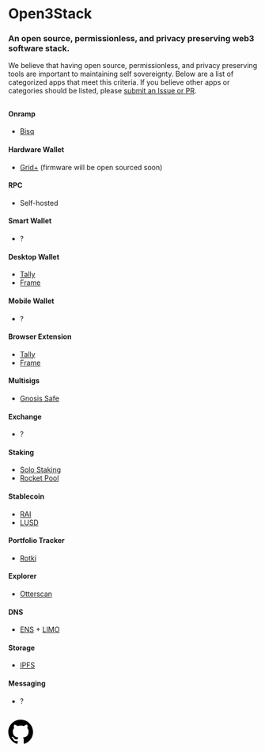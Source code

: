 <meta name="viewport" content="width=device-width,initial-scale=1">
<link rel="stylesheet" href="https://etheralpha.github.io/open3stack/theme.css">


# Open3Stack
### An open source, permissionless, and privacy preserving web3 software stack.

We believe that having open source, permissionless, and privacy preserving tools are important to maintaining self sovereignty. Below are a list of categorized apps that meet this criteria. If you believe other apps or categories should be listed, please [submit an Issue or PR](https://github.com/etheralpha/open3stack).


##


#### Onramp
- [Bisq](https://bisq.markets/)

#### Hardware Wallet
- [Grid+](https://gridplus.io/) (firmware will be open sourced soon)

#### RPC
- Self-hosted

#### Smart Wallet
- ?

#### Desktop Wallet
- [Tally](https://tallyho.org/)
- [Frame](https://frame.sh/)

#### Mobile Wallet
- ?

#### Browser Extension
- [Tally](https://tallyho.org/)
- [Frame](https://frame.sh/)

#### Multisigs
- [Gnosis Safe](https://gnosis-safe.io/)

#### Exchange
- ?

#### Staking
- [Solo Staking](https://ethereum.org/en/staking/solo/)
- [Rocket Pool](https://stake.rocketpool.net/)

#### Stablecoin
- [RAI](https://reflexer.finance/)
- [LUSD](https://www.liquity.org/)

#### Portfolio Tracker
- [Rotki](https://rotki.com/)

#### Explorer
- [Otterscan](https://github.com/wmitsuda/otterscan/)

#### DNS
- [ENS](https://ens.domains/) + [LIMO](https://eth.limo/)

#### Storage
- [IPFS](https://ipfs.tech/)

#### Messaging
- ?



##



<a id="github-link" href="https://github.com/etheralpha/open3stack/" target="_blank">
  <svg height="50" width="50" aria-hidden="true" viewBox="0 0 16 16" version="1.1" width="32" data-view-component="true" class="octicon octicon-mark-github v-align-middle">
      <path fill-rule="evenodd" d="M8 0C3.58 0 0 3.58 0 8c0 3.54 2.29 6.53 5.47 7.59.4.07.55-.17.55-.38 0-.19-.01-.82-.01-1.49-2.01.37-2.53-.49-2.69-.94-.09-.23-.48-.94-.82-1.13-.28-.15-.68-.52-.01-.53.63-.01 1.08.58 1.23.82.72 1.21 1.87.87 2.33.66.07-.52.28-.87.51-1.07-1.78-.2-3.64-.89-3.64-3.95 0-.87.31-1.59.82-2.15-.08-.2-.36-1.02.08-2.12 0 0 .67-.21 2.2.82.64-.18 1.32-.27 2-.27.68 0 1.36.09 2 .27 1.53-1.04 2.2-.82 2.2-.82.44 1.1.16 1.92.08 2.12.51.56.82 1.27.82 2.15 0 3.07-1.87 3.75-3.65 3.95.29.25.54.73.54 1.48 0 1.07-.01 1.93-.01 2.2 0 .21.15.46.55.38A8.013 8.013 0 0016 8c0-4.42-3.58-8-8-8z"></path>
  </svg>
</a>


